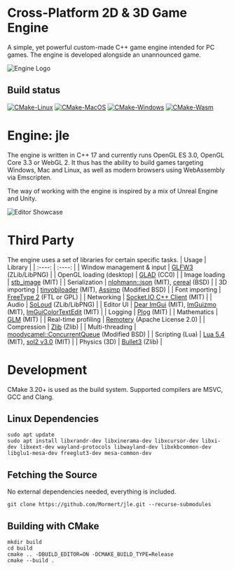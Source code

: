 # Cross-Platform 2D & 3D Game Engine

A simple, yet powerful custom-made C++ game engine intended for PC games. The engine is developed alongside an unannounced game.

![Engine Logo](https://mormert.com/jle-media/jle-logo-cropped2.png)

## Build status

[![CMake-Linux](https://github.com/Mormert/hexablo/actions/workflows/cmake-linux.yml/badge.svg)](https://github.com/Mormert/hexablo/actions/workflows/cmake-linux.yml)
[![CMake-MacOS](https://github.com/Mormert/hexablo/actions/workflows/cmake-macos.yml/badge.svg)](https://github.com/Mormert/hexablo/actions/workflows/cmake-macos.yml)
[![CMake-Windows](https://github.com/Mormert/hexablo/actions/workflows/cmake-windows.yml/badge.svg)](https://github.com/Mormert/hexablo/actions/workflows/cmake-windows.yml)
[![CMake-Wasm](https://github.com/Mormert/hexablo/actions/workflows/cmake-wasm.yml/badge.svg)](https://github.com/Mormert/hexablo/actions/workflows/cmake-wasm.yml)

# Engine: jle

The engine is written in C++ 17 and currently runs OpenGL ES 3.0, OpenGL Core 3.3 or WebGL 2. It thus has the ability to build games
targeting Windows, Mac and Linux, as well as modern browsers using WebAssembly via Emscripten.

The way of working with the engine is inspired by a mix of Unreal Engine and Unity.

![Editor Showcase](https://mormert.com/jle-media/jle-screengrab.png)

# Third Party
The engine uses a set of libraries for certain specific tasks.
| Usage      | Library |
| :----:       | :----: |
| Window management & input      | [GLFW3](https://www.glfw.org/) (ZLib/LibPNG)        |
| OpenGL loading (desktop)   | [GLAD](https://github.com/dav1dde/glad-web) (CC0)             |
| Image loading   | [stb_image](https://github.com/nothings/stb) (MIT)                  |
| Serialization   | [nlohmann::json](https://github.com/nlohmann/json) (MIT), [cereal](https://github.com/USCiLab/cereal/) (BSD)      |
| 3D importing    | [tinyobjloader](https://github.com/tinyobjloader/tinyobjloader) (MIT), [Assimp](https://github.com/assimp/assimp) (Modified BSD)      |
| Font importing   | [FreeType 2](https://freetype.org/) (FTL or GPL)                |
| Networking   | [Socket.IO C++ Client](https://github.com/socketio/socket.io-client-cpp) (MIT)           |
| Audio   | [SoLoud](https://solhsa.com/soloud/) (ZLib/LibPNG)                             |
| Editor UI   | [Dear ImGui](https://github.com/ocornut/imgui) (MIT), [ImGuizmo](https://github.com/CedricGuillemet/ImGuizmo) (MIT), [ImGuiColorTextEdit](https://github.com/BalazsJako/ImGuiColorTextEdit) (MIT) |
| Logging   | [Plog](https://github.com/SergiusTheBest/plog) (MIT)                             |
| Mathematics   | [GLM](https://github.com/g-truc/glm) (MIT)                          |
| Real-time profiling   | [Remotery](https://github.com/Celtoys/Remotery) (Apache License 2.0)              |
| Compression   | [Zlib](https://www.zlib.net/) (Zlib)                           |
| Multi-threading   | [moodycamel::ConcurrentQueue](https://github.com/cameron314/concurrentqueue) (Modified BSD) |
| Scripting (Lua) | [Lua 5.4](https://www.lua.org/source/5.4/) (MIT), [sol2 v3.0](https://github.com/ThePhD/sol2) (MIT) |
| Physics (3D) | [Bullet3](https://github.com/bulletphysics/bullet3) (Zlib) |

# Development
CMake 3.20+ is used as the build system.
Supported compilers are MSVC, GCC and Clang.

## Linux Dependencies
```shell
sudo apt update
sudo apt install libxrandr-dev libxinerama-dev libxcursor-dev libxi-dev libxext-dev wayland-protocols libwayland-dev libxkbcommon-dev libglu1-mesa-dev freeglut3-dev mesa-common-dev
```

## Fetching the Source
No external dependencies needed, everything is included.
```shell
git clone https://github.com/Mormert/jle.git --recurse-submodules
```

## Building with CMake
```shell
mkdir build
cd build
cmake .. -DBUILD_EDITOR=ON -DCMAKE_BUILD_TYPE=Release
cmake --build .
```
